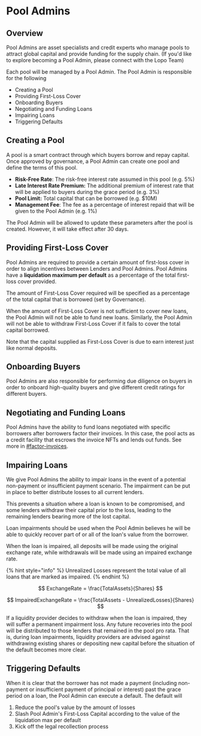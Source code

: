# Pool Admins

## Overview

Pool Admins are asset specialists and credit experts who manage pools to attract global capital and provide funding for the supply chain. (If you'd like to explore becoming a Pool Admin, please connect with the Lopo Team)

Each pool will be managed by a Pool Admin. The Pool Admin is responsible for the following

* Creating a Pool
* Providing First-Loss Cover
* Onboarding Buyers
* Negotiating and Funding Loans
* Impairing Loans
* Triggering Defaults

## Creating a Pool

A pool is a smart contract through which buyers borrow and repay capital. Once approved by governance, a Pool Admin can create one pool and define the terms of this pool.

* **Risk-Free Rate**: The risk-free interest rate assumed in this pool (e.g. 5%)
* **Late Interest Rate Premium:** The additional premium of interest rate that will be applied to buyers during the grace period (e.g. 3%)
* **Pool Limit:** Total capital that can be borrowed (e.g. $10M)
* **Management Fee**: The fee as a percentage of interest repaid that will be given to the Pool Admin (e.g. 1%)

The Pool Admin will be allowed to update these parameters after the pool is created. However, it will take effect after 30 days.

## Providing First-Loss Cover

Pool Admins are required to provide a certain amount of first-loss cover in order to align incentives between Lenders and Pool Admins. Pool Admins have a **liquidation maximum per default** as a percentage of the total first-loss cover provided.

The amount of First-Loss Cover required will be specified as a percentage of the total capital that is borrowed (set by Governance).

When the amount of First-Loss Cover is not sufficient to cover new loans, the Pool Admin will not be able to fund new loans. Similarly, the Pool Admin will not be able to withdraw First-Loss Cover if it fails to cover the total capital borrowed.

Note that the capital supplied as First-Loss Cover is due to earn interest just like normal deposits.

## Onboarding Buyers

Pool Admins are also responsible for performing due diligence on buyers in order to onboard high-quality buyers and give different credit ratings for different buyers.&#x20;

## Negotiating and Funding Loans

Pool Admins have the ability to fund loans negotiated with specific borrowers after borrowers factor their invoices. In this case, the pool acts as a credit facility that escrows the invoice NFTs and lends out funds. See more in [#factor-invoices](buyers.md#factor-invoices "mention").

## Impairing Loans

We give Pool Admins the ability to impair loans in the event of a potential non-payment or insufficient payment scenario. The impairment can be put in place to better distribute losses to all current lenders.

This prevents a situation where a loan is known to be compromised, and some lenders withdraw their capital prior to the loss, leading to the remaining lenders bearing more of the lost capital.

Loan impairments should be used when the Pool Admin believes he will be able to quickly recover part of or all of the loan's value from the borrower.

When the loan is impaired, all deposits will be made using the original exchange rate, while withdrawals will be made using an impaired exchange rate.

{% hint style="info" %}
Unrealized Losses represent the total value of all loans that are marked as impaired.
{% endhint %}

$$
ExchangeRate = \frac{TotalAssets}{Shares}
$$

$$
ImpairedExchangeRate = \frac{TotalAssets - UnrealizedLosses}{Shares}
$$

If a liquidity provider decides to withdraw when the loan is impaired, they will suffer a permanent impairment loss. Any future recoveries into the pool will be distributed to those lenders that remained in the pool pro rata. That is, during loan impairments, liquidity providers are advised against withdrawing existing shares or depositing new capital before the situation of the default becomes more clear.

## Triggering Defaults

When it is clear that the borrower has not made a payment (including non-payment or insufficient payment of principal or interest) past the grace period on a loan, the Pool Admin can execute a default. The default will

1. Reduce the pool's value by the amount of losses
2. Slash Pool Admin's First-Loss Capital according to the value of the liquidation max per default
3. Kick off the legal recollection process
